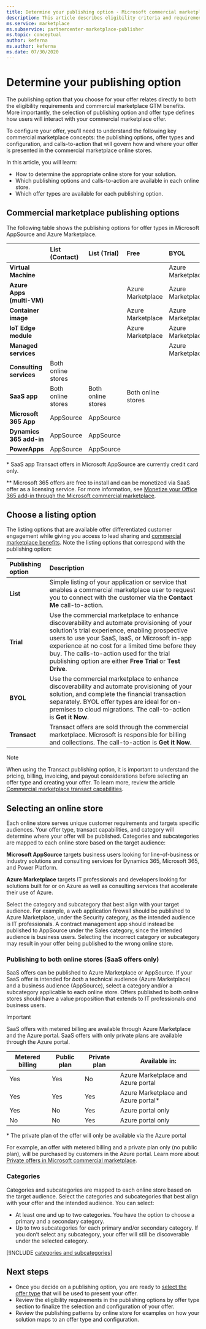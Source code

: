 ```yaml
---
title: Determine your publishing option - Microsoft commercial marketplace
description: This article describes eligibility criteria and requirements for publishing offers to Microsoft AppSource and Azure Marketplace.
ms.service: marketplace
ms.subservice: partnercenter-marketplace-publisher
ms.topic: conceptual
author: keferna
ms.author: keferna
ms.date: 07/30/2020
---
```


# Determine your publishing option

The publishing option that you choose for your offer relates directly to both the eligibility requirements and commercial marketplace GTM benefits. More importantly, the selection of publishing option and offer type defines how users will interact with your commercial marketplace offer.

To configure your offer, you'll need to understand the following key commercial marketplace concepts: the publishing options, offer types and configuration, and calls-to-action that will govern how and where your offer is presented in the commercial marketplace online stores.

In this article, you will learn:

- How to determine the appropriate online store for your solution.
- Which publishing options and calls-to-action are available in each online store.
- Which offer types are available for each publishing option.

## Commercial marketplace publishing options

The following table shows the publishing options for offer types in Microsoft AppSource and Azure Marketplace.

|   | **List (Contact)**  | **List (Trial)**  | **Free** | **BYOL** | **Transact**|
| :--------- | :----------- | :------------ | :----------- | :---------- |:---------- |
| **Virtual Machine** |  |  |  | Azure Marketplace |  Azure Marketplace |
| **Azure Apps (multi-VM)** |  |  | Azure Marketplace | Azure Marketplace | Azure Marketplace  |
| **Container image** |  |  | Azure Marketplace | Azure Marketplace |   |
| **IoT Edge module** |  |  | Azure Marketplace | Azure Marketplace |   |
| **Managed services** |  |  |  | Azure Marketplace |   |
| **Consulting services** | Both online stores |  |  |  |   |
| **SaaS app** | Both online stores | Both online stores | Both online stores |  | Both online stores* |
| **Microsoft 365 App** | AppSource | AppSource |  |  | AppSource**  |
| **Dynamics 365 add-in** |  AppSource | AppSource |  |  |   |
| **PowerApps** | AppSource |AppSource  |  |  |   |

&#42; SaaS app Transact offers in Microsoft AppSource are currently credit card only.

&#42;&#42; Microsoft 365 offers are free to install and can be monetized via SaaS offer as a licensing service. For more information, see [Monetize your Office 365 add-in through the Microsoft commercial marketplace](/office/dev/store/monetize-addins-through-microsoft-commercial-marketplace).

## Choose a listing option

The listing options that are available offer differentiated customer engagement while giving you access to lead sharing and [commercial marketplace benefits](https://docs.microsoft.com/azure/marketplace/gtm-your-marketplace-benefits). Note the listing options that correspond with the publishing option:

| **Publishing option**    | **Description**  |
| :------------------- | :-------------------|
| **List** | Simple listing of your application or service that enables a commercial marketplace user to request you to connect with the customer via the **Contact Me** call-to-action. |
| **Trial** | Use the commercial marketplace to enhance discoverability and automate provisioning of your solution's trial experience, enabling prospective users to use your SaaS, IaaS, or Microsoft in-app experience at no cost for a limited time before they buy. The calls-to-action used for the trial publishing option are either **Free Trial** or **Test Drive**. |
| **BYOL** | Use the commercial marketplace to enhance discoverability and automate provisioning of your solution, and complete the financial transaction separately. BYOL offer types are ideal for on-premises to cloud migrations. The call-to-action is **Get it Now**.
| **Transact** | Transact offers are sold through the commercial marketplace. Microsoft is responsible for billing and collections. The call-to-action is **Get it Now**.|

> [!Note]
> When using the Transact publishing option, it is important to understand the pricing, billing, invoicing, and payout considerations before selecting an offer type and creating your offer. To learn more, review the article [Commercial marketplace transact capabilities](./marketplace-commercial-transaction-capabilities-and-considerations.md).

## Selecting an online store

Each online store serves unique customer requirements and targets specific audiences. Your offer type, transact capabilities, and category will determine where your offer will be published. Categories and subcategories are mapped to each online store based on the target audience:

**Microsoft AppSource** targets business users looking for line-of-business or industry solutions and consulting services for Dynamics 365, Microsoft 365, and Power Platform.

**Azure Marketplace** targets IT professionals and developers looking for solutions built for or on Azure as well as consulting services that accelerate their use of Azure.

Select the category and subcategory that best align with your target audience. For example, a web application firewall should be published to Azure Marketplace, under the Security category, as the intended audience is IT professionals. A contract management app should instead be published to AppSource under the Sales category, since the intended audience is business users. Selecting the incorrect category or subcategory may result in your offer being published to the wrong online store.

### Publishing to both online stores (SaaS offers only)

SaaS offers can be published to Azure Marketplace or AppSource. If your SaaS offer is intended for *both* a technical audience (Azure Marketplace) and a business audience (AppSource), select a category and/or a subcategory applicable to each online store. Offers published to both online stores should have a value proposition that extends to IT professionals *and* business users.

> [!IMPORTANT]
> SaaS offers with metered billing are available through Azure Marketplace and the Azure portal. SaaS offers with only private plans are available through the Azure portal.

| Metered billing | Public plan | Private plan | Available in: |
|---|---|---|---|
| Yes             | Yes         | No           | Azure Marketplace and Azure portal |
| Yes             | Yes         | Yes          | Azure Marketplace and Azure portal* |
| Yes             | No          | Yes          | Azure portal only |
| No              | No          | Yes          | Azure portal only |

&#42; The private plan of the offer will only be available via the Azure portal

For example, an offer with metered billing and a private plan only (no public plan), will be purchased by customers in the Azure portal. Learn more about [Private offers in Microsoft commercial marketplace](private-offers.md).

### Categories

Categories and subcategories are mapped to each online store based on the target audience. Select the categories and subcategories that best align with your offer and the intended audience. You can select:

- At least one and up to two categories. You have the option to choose a primary and a secondary category.
- Up to two subcategories for each primary and/or secondary category. If you don’t select any subcategory, your offer will still be discoverable under the selected category.

[!INCLUDE [categories and subcategories](./includes/categories.md)]

## Next steps

- Once you decide on a publishing option, you are ready to [select the offer type](./publisher-guide-by-offer-type.md) that will be used to present your offer.
- Review the eligibility requirements in the publishing options by offer type section to finalize the selection and configuration of your offer.
- Review the publishing patterns by online store for examples on how your solution maps to an offer type and configuration.
